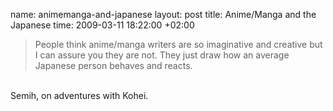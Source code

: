 name: animemanga-and-japanese
layout: post
title: Anime/Manga and the Japanese
time: 2009-03-11 18:22:00 +02:00

<blockquote>People think anime/manga writers are so imaginative and creative but I can assure you they are not. They just draw how an average Japanese person behaves and reacts.</blockquote><br />Semih, on adventures with Kohei.
